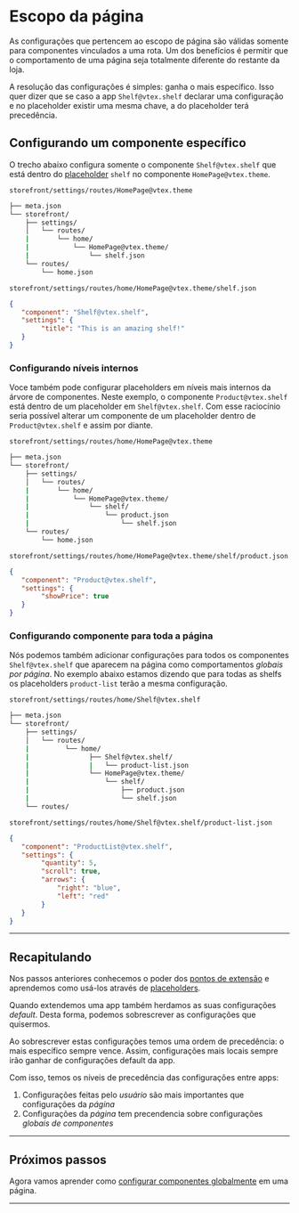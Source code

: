# Escopo da página

As configurações que pertencem ao escopo de página são válidas somente para componentes vinculados a uma rota. Um dos benefícios é permitir que o comportamento de uma página seja totalmente diferente do restante da loja.

A resolução das configurações é simples: ganha o mais específico. Isso quer dizer que se caso a app `Shelf@vtex.shelf` declarar uma configuração e no placeholder existir uma mesma chave, a do placeholder terá precedência.

## Configurando um componente específico

O trecho abaixo configura somente o componente `Shelf@vtex.shelf` que está dentro do [placeholder](placeholders.md) `shelf` no componente `HomePage@vtex.theme`.

`storefront/settings/routes/HomePage@vtex.theme`
```sh
├── meta.json
└── storefront/
    ├── settings/
    │   └── routes/
    |       └── home/
    |           └── HomePage@vtex.theme/
    |               └── shelf.json
    └── routes/
        └── home.json
```

`storefront/settings/routes/home/HomePage@vtex.theme/shelf.json`
```json
{
   "component": "Shelf@vtex.shelf",
   "settings": {
        "title": "This is an amazing shelf!"
   }
}
```

### Configurando níveis internos

Voce também pode configurar placeholders em níveis mais internos da árvore de componentes.
Neste exemplo, o componente `Product@vtex.shelf` está dentro de um placeholder em `Shelf@vtex.shelf`. 
Com esse raciocínio seria possível alterar um componente de um placeholder dentro de `Product@vtex.shelf` e assim por diante.

`storefront/settings/routes/home/HomePage@vtex.theme`
```sh
├── meta.json
└── storefront/
    ├── settings/
    │   └── routes/
    |       └── home/
    |           └── HomePage@vtex.theme/
    |               └── shelf/
    |                   └── product.json   
    |                       └── shelf.json
    └── routes/
        └── home.json
```

`storefront/settings/routes/home/HomePage@vtex.theme/shelf/product.json`
```json
{
   "component": "Product@vtex.shelf",
   "settings": {
        "showPrice": true
   }
}
```

### Configurando componente para toda a página

Nós podemos também adicionar configurações para todos os componentes `Shelf@vtex.shelf` que aparecem na página como comportamentos _globais por página_. No exemplo abaixo estamos dizendo que para todas as shelfs os placeholders `product-list` terão a mesma configuração.

`storefront/settings/routes/home/Shelf@vtex.shelf`
```sh
├── meta.json
└── storefront/
    ├── settings/
    │   └── routes/
    |         └── home/
    |               ├── Shelf@vtex.shelf/
    |               |   └── product-list.json    
    |               └── HomePage@vtex.theme/
    |                   └── shelf/
    |                       ├── product.json   
    |                       └── shelf.json
    └── routes/
```

`storefront/settings/routes/home/Shelf@vtex.shelf/product-list.json`
```json
{
   "component": "ProductList@vtex.shelf",
   "settings": {
        "quantity": 5,
        "scroll": true,
        "arrows": {
            "right": "blue",
            "left": "red"
        }
   }
}
```
---

## Recapitulando

Nos passos anteriores conhecemos o poder dos [pontos de extensão](ponto-de-extensao.md) e aprendemos como usá-los através de [placeholders](placeholders.md).

Quando extendemos uma app também herdamos as suas configurações _default_. Desta forma, podemos sobrescrever as configurações que quisermos.

Ao sobrescrever estas configurações temos uma ordem de precedência: o mais específico sempre vence. Assim, configurações mais locais sempre irão ganhar de configurações default da app.

Com isso, temos os níveis de precedência das configurações entre apps: 

1. Configurações feitas pelo _usuário_ são mais importantes que configurações da _página_
2. Configurações da _página_ tem precendencia sobre configurações _globais de componentes_

---

## Próximos passos

Agora vamos aprender como [configurar componentes globalmente](/escopo-global.md) em uma página.

---